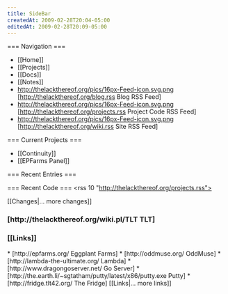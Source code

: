 ```yaml
---
title: SideBar
createdAt: 2009-02-28T20:04-05:00
editedAt: 2009-02-28T20:09-05:00
---
```


=== Navigation ===
* [[Home]]
* [[Projects]]
* [[Docs]]
* [[Notes]]
* http://thelackthereof.org/pics/16px-Feed-icon.svg.png [http://thelackthereof.org/blog.rss Blog RSS Feed]
* http://thelackthereof.org/pics/16px-Feed-icon.svg.png [http://thelackthereof.org/projects.rss Project Code RSS Feed]
* http://thelackthereof.org/pics/16px-Feed-icon.svg.png [http://thelackthereof.org/wiki.rss Site RSS Feed]

=== Current Projects ===
* [[Continuity]]
* [[EPFarms Panel]]

=== Recent Entries ===
<headlines>

=== Recent Code ===
<rss 10 "http://thelackthereof.org/projects.rss">

<SimpleChanges>[[Changes|... more changes]]

<h3>[http://thelackthereof.org/wiki.pl/TLT TLT]</h3><Calendar>

<h3>[[Links]]</h3>
* [http://epfarms.org/ Eggplant Farms]
* [http://oddmuse.org/ OddMuse]
* [http://lambda-the-ultimate.org/ Lambda]
* [http://www.dragongoserver.net/ Go Server]
* [http://the.earth.li/~sgtatham/putty/latest/x86/putty.exe Putty]
* [http://fridge.tlt42.org/ The Fridge]
[[Links|... more links]]

